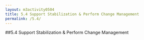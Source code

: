 ```yaml
---
layout: m3activity0504
title: 5.4 Support Stabilization & Perform Change Management
permalink: /5.4/
---
```

##5.4 Support Stabilization & Perform Change Management
